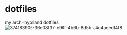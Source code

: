 # dotfiles
my arch+hyprland dotfiles
![374183906-36e08f37-e90f-4b6b-8d5b-a4c4aeedf4f8](https://github.com/user-attachments/assets/db79fddd-1c53-4c95-a7cd-f4baad818fd8)
